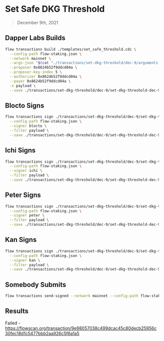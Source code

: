 # Set Safe DKG Threshold

> December 9th, 2021

## Dapper Labs Builds

```sh
flow transactions build ./templates/set_safe_threshold.cdc \
  --config-path flow-staking.json \
  --network mainnet \
  --args-json "$(cat "./transactions/set-dkg-threshold/dec-9/arguments.json")" \
  --proposer 0x8624b52f9ddcd04a \
  --proposer-key-index 5 \
  --authorizer 0x8624b52f9ddcd04a \
  --payer 0x8624b52f9ddcd04a \
  -x payload \
  --save ./transactions/set-dkg-threshold/dec-9/set-dkg-threshold-dec-9-unsigned.rlp
```

## Blocto Signs

```sh
flow transactions sign ./transactions/set-dkg-threshold/dec-9/set-dkg-threshold-dec-9-unsigned.rlp \
  --config-path flow-staking.json \
  --signer blocto \
  --filter payload \
  --save ./transactions/set-dkg-threshold/dec-9/set-dkg-threshold-dec-9-sig-1.rlp
```

## Ichi Signs

```sh
flow transactions sign ./transactions/set-dkg-threshold/dec-9/set-dkg-threshold-dec-9-sig-1.rlp \
  --config-path flow-staking.json \
  --signer ichi \
  --filter payload \
  --save ./transactions/set-dkg-threshold/dec-9/set-dkg-threshold-dec-9-sig-2.rlp
```

## Peter Signs

```sh
flow transactions sign ./transactions/set-dkg-threshold/dec-9/set-dkg-threshold-dec-9-sig-2.rlp \
  --config-path flow-staking.json \
  --signer peter \
  --filter payload \
  --save ./transactions/set-dkg-threshold/dec-9/set-dkg-threshold-dec-9-sig-3.rlp
```

## Kan Signs

```sh
flow transactions sign ./transactions/set-dkg-threshold/dec-9/set-dkg-threshold-dec-9-sig-3.rlp \
  --config-path flow-staking.json \
  --signer kan \
  --filter payload \
  --save ./transactions/set-dkg-threshold/dec-9/set-dkg-threshold-dec-9-sig-complete.rlp
```


## Somebody Submits

```sh
flow transactions send-signed --network mainnet --config-path flow-staking.json ./transactions/set-dkg-threshold/dec-9/set-dkg-threshold-dec-9-sig-complete.rlp
```

## Results

Failed - https://flowscan.org/transaction/9e98057038c499dcac45c80decb25956c30fec18d1c5477bbb2aa926c5f6a1a5
